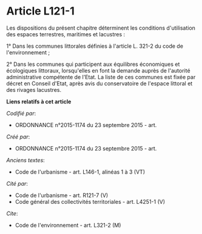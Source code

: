 # Article L121-1

Les dispositions du présent chapitre déterminent les conditions d'utilisation des espaces terrestres, maritimes et
lacustres :

1° Dans les communes littorales définies à l'article L. 321-2 du code de l'environnement ;

2° Dans les communes qui participent aux équilibres économiques et écologiques littoraux, lorsqu'elles en font la demande
auprès de l'autorité administrative compétente de l'Etat. La liste de ces communes est fixée par décret en Conseil d'Etat,
après avis du conservatoire de l'espace littoral et des rivages lacustres.

**Liens relatifs à cet article**

_Codifié par_:

  - ORDONNANCE n°2015-1174 du 23 septembre 2015 - art.

_Créé par_:

  - ORDONNANCE n°2015-1174 du 23 septembre 2015 - art.

_Anciens textes_:

  - Code de l'urbanisme - art. L146-1, alinéas 1 à 3 (VT)

_Cité par_:

  - Code de l'urbanisme - art. R121-7 (V)
  - Code général des collectivités territoriales - art. L4251-1 (V)

_Cite_:

  - Code de l'environnement - art. L321-2 (M)
